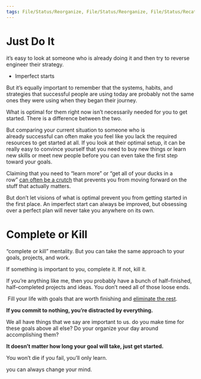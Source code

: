 ```yaml
---
tags: File/Status/Reorganize, File/Status/Reorganize, File/Status/Recategorize, File/Status/Summarize, File/Status/Structuralize
---
```

# Just Do It


it’s easy to look at someone who is already doing it and then try to reverse engineer their strategy.
- Imperfect starts

But it’s equally important to remember that the systems, habits, and strategies that successful people are using today are probably not the same ones they were using when they began their journey.

What is optimal for them right now isn’t necessarily needed for you to get started. There is a difference between the two.


But comparing your current situation to someone who is already successful can often make you feel like you lack the required resources to get started at all. If you look at their optimal setup, it can be really easy to convince yourself that you need to buy new things or learn new skills or meet new people before you can even take the first step toward your goals.



Claiming that you need to “learn more” or “get all of your ducks in a row” [can often be a crutch](https://jamesclear.com/taking-action) that prevents you from moving forward on the stuff that actually matters.


But don’t let visions of what is optimal prevent you from getting started in the first place.
An imperfect start can always be improved, but obsessing over a perfect plan will never take you anywhere on its own.




 
 
 
 
 # Complete or Kill
 
 
 “complete or kill” mentality. But you can take the same approach to your goals, projects, and work.


If something is important to you, complete it. If not, kill it.


If you’re anything like me, then you probably have a bunch of half–finished, half–completed projects and ideas. You don’t need all of those loose ends.



 Fill your life with goals that are worth finishing and [eliminate the rest](https://jamesclear.com/pruning).



**If you commit to nothing, you’re distracted by everything.**


We all have things that we say are important to us.
do you make time for these goals above all else? Do your organize your day around accomplishing them?



**It doesn’t matter how long your goal will take, just get started.**

You won’t die if you fail, you’ll only learn.


you can always change your mind.










